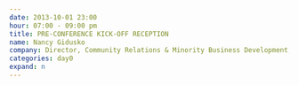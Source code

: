 ```yaml
---
date: 2013-10-01 23:00
hour: 07:00 - 09:00 pm
title: PRE-CONFERENCE KICK-OFF RECEPTION
name: Nancy Gidusko
company: Director, Community Relations & Minority Business Development, Walt Disney World Resort
categories: day0
expand: n
---
```


